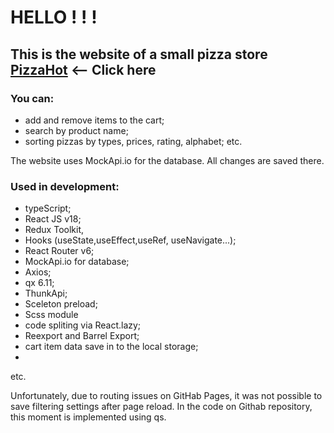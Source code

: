 # HELLO ! ! !

## This is the website of a small pizza store [PizzaHot](https://vithvo.github.io/PizzaHot/) <-- Click here

### You can:
- add and remove items to the cart;
- search by product name;
- sorting pizzas by types, prices, rating, alphabet;
etc.


The website uses MockApi.io for the database. All changes are saved there.

### Used in development:

- typeScript;
- React JS v18;
- Redux Toolkit,
- Hooks (useState,useEffect,useRef, useNavigate...);
- React Router v6;
- MockApi.io for database;
- Axios;
- qx 6.11;
- ThunkApi;
- Sceleton preload;
- Scss module
- code spliting via React.lazy;
- Reexport and Barrel Export;
- cart item data save in to the local storage;
- 
etc.


Unfortunately, due to routing issues on GitHab Pages, it was not possible to save filtering settings after page reload. In the code on Githab repository, this moment is implemented using qs.
